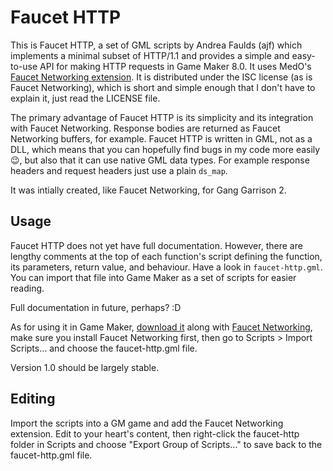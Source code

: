 Faucet HTTP
===========

This is Faucet HTTP, a set of GML scripts by Andrea Faulds (ajf) which
implements a minimal subset of HTTP/1.1 and provides a simple and easy-to-use
API for making HTTP requests in Game Maker 8.0. It uses MedO's
[Faucet Networking extension](https://github.com/Medo42/Faucet-Networking-Extension).
It is distributed under the ISC license (as is Faucet Networking), which is
short and simple enough that I don't have to explain it, just read the LICENSE
file.

The primary advantage of Faucet HTTP is its simplicity and its integration with
Faucet Networking. Response bodies are returned as Faucet Networking buffers,
for example. Faucet HTTP is written in GML, not as a DLL, which means that you
can hopefully find bugs in my code more easily 😉, but also that it can use
native GML data types. For example response headers and request headers just use
a plain `ds_map`.

It was intially created, like Faucet Networking, for Gang Garrison 2.

Usage
-----

Faucet HTTP does not yet have full documentation. However, there are lengthy
comments at the top of each function's script defining the function, its
parameters, return value, and behaviour. Have a look in `faucet-http.gml`. You
can import that file into Game Maker as a set of scripts for easier reading.

Full documentation in future, perhaps? :D

As for using it in Game Maker, [download it](https://github.com/hikari-no-yume/Faucet-HTTP-Extension/releases) along with [Faucet Networking](https://github.com/Medo42/Faucet-Networking-Extension/releases), make sure you
install Faucet Networking first, then go to Scripts &gt; Import Scripts… and
choose the faucet-http.gml file.

Version 1.0 should be largely stable.

Editing
-------

Import the scripts into a GM game and add the Faucet Networking extension. Edit
to your heart's content, then right-click the faucet-http folder in Scripts and
choose "Export Group of Scripts..." to save back to the faucet-http.gml file.
